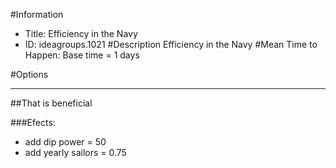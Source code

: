 #Information
 - Title: Efficiency in the Navy
 - ID: ideagroups.1021
#Description
Efficiency in the Navy
#Mean Time to Happen:
Base time = 1 days

#Options

___
##That is beneficial

###Efects:<ul><li>add dip power = 50</li><li>add yearly sailors = 0.75</li></ul>
